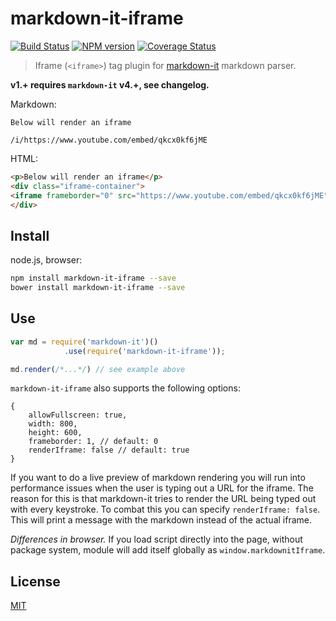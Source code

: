 # markdown-it-iframe

[![Build Status](https://img.shields.io/travis/markdown-it/markdown-it-iframe/master.svg?style=flat)](https://travis-ci.org/markdown-it/markdown-it-iframe)
[![NPM version](https://img.shields.io/npm/v/markdown-it-iframe.svg?style=flat)](https://www.npmjs.org/package/markdown-it-iframe)
[![Coverage Status](https://img.shields.io/coveralls/markdown-it/markdown-it-iframe/master.svg?style=flat)](https://coveralls.io/r/markdown-it/markdown-it-iframe?branch=master)

> Iframe (`<iframe>`) tag plugin for [markdown-it](https://github.com/markdown-it/markdown-it) markdown parser.

__v1.+ requires `markdown-it` v4.+, see changelog.__

Markdown:

```
Below will render an iframe

/i/https://www.youtube.com/embed/qkcx0kf6jME
```

HTML:

```html
<p>Below will render an iframe</p>
<div class="iframe-container">
<iframe frameborder="0" src="https://www.youtube.com/embed/qkcx0kf6jME"></iframe>
</div>
```

## Install

node.js, browser:

```bash
npm install markdown-it-iframe --save
bower install markdown-it-iframe --save
```

## Use

```js
var md = require('markdown-it')()
            .use(require('markdown-it-iframe'));

md.render(/*...*/) // see example above
```

`markdown-it-iframe` also supports the following options:

```
{
    allowFullscreen: true,
    width: 800,
    height: 600,
    frameborder: 1, // default: 0
    renderIframe: false // default: true
}
```

If you want to do a live preview of markdown rendering you will run into performance
issues when the user is typing out a URL for the iframe. The reason for this is that
markdown-it tries to render the URL being typed out with every keystroke. To combat this
you can specify `renderIframe: false`. This will print a message with the markdown instead
of the actual iframe.

_Differences in browser._ If you load script directly into the page, without
package system, module will add itself globally as `window.markdownitIframe`.


## License

[MIT](https://github.com/markdown-it/markdown-it-iframe/blob/master/LICENSE)
